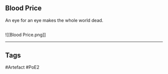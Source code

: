 ## Blood Price
An eye for an eye makes the whole world dead.
##
![[Blood Price.png]]

---
## Tags
#Artefact
#PoE2